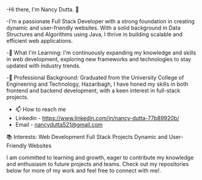 -Hi there, I'm Nancy Dutta. 👋


-I'm a passionate Full Stack Developer with a strong foundation in creating dynamic and user-friendly websites. With a solid background in Data Structures and Algorithms using Java, I thrive in building scalable and efficient web applications.



-🌱 What I'm Learning:
I'm continuously expanding my knowledge and skills in web development, exploring new frameworks and technologies to stay updated with industry trends.



-💼 Professional Background:
Graduated from the University College of Engineering and Technology, Hazaribagh, I have honed my skills in both frontend and backend development, with a keen interest in full-stack projects.



- 📫 How to reach me
 - Linkedin - https://www.linkedin.com/in/nancy-dutta-77b89920b/
 - Email    - nancydutta521@gmail.com

   

📚 Interests:
Web Development
Full Stack Projects
Dynamic and User-Friendly Websites

I am committed to learning and growth, eager to contribute my knowledge and enthusiasm to future projects and teams. Check out my repositories below for more of my work and feel free to connect with me!.






<!---
NancyDutta/NancyDutta is a ✨ special ✨ repository because its `README.md` (this file) appears on your GitHub profile.
You can click the Preview link to take a look at your changes.
--->
